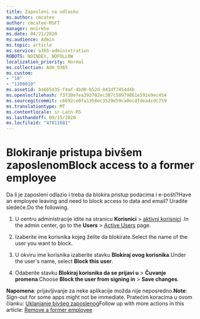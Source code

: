 ```yaml
---
title: Zaposleni na odlasku
ms.author: cmcatee
author: cmcatee-MSFT
manager: mnirkhe
ms.date: 04/21/2020
ms.audience: Admin
ms.topic: article
ms.service: o365-administration
ROBOTS: NOINDEX, NOFOLLOW
localization_priority: Normal
ms.collection: Adm_O365
ms.custom:
- "18"
- "1200010"
ms.assetid: ba665d35-f4af-4bd0-b52d-841df7454d4b
ms.openlocfilehash: f3f30efea393702ec387c50979861e592e9ec454
ms.sourcegitcommit: c6692ce0fa1358ec3529e59ca0ecdfdea4cdc759
ms.translationtype: MT
ms.contentlocale: sr-Latn-RS
ms.lasthandoff: 09/15/2020
ms.locfileid: "47811681"
---
```

# <a name="block-access-to-a-former-employee"></a><span data-ttu-id="364cb-102">Blokiranje pristupa bivšem zaposlenom</span><span class="sxs-lookup"><span data-stu-id="364cb-102">Block access to a former employee</span></span>

<span data-ttu-id="364cb-103">Da li je zaposleni odlazio i treba da blokira pristup podacima i e-pošti?</span><span class="sxs-lookup"><span data-stu-id="364cb-103">Have an employee leaving and need to block access to data and email?</span></span> <span data-ttu-id="364cb-104">Uradite sledeće.</span><span class="sxs-lookup"><span data-stu-id="364cb-104">Do the following.</span></span>
  
1. <span data-ttu-id="364cb-105">U centru administracije idite na stranicu **Korisnici** \> [aktivni korisnici](https://go.microsoft.com/fwlink/p/?linkid=834822) .</span><span class="sxs-lookup"><span data-stu-id="364cb-105">In the admin center, go to the **Users** \> [Active Users](https://go.microsoft.com/fwlink/p/?linkid=834822) page.</span></span>

2. <span data-ttu-id="364cb-106">Izaberite ime korisnika kojeg želite da blokirate.</span><span class="sxs-lookup"><span data-stu-id="364cb-106">Select the name of the user you want to block.</span></span>

3. <span data-ttu-id="364cb-107">U okviru ime korisnika izaberite stavku **Blokiraj ovog korisnika**.</span><span class="sxs-lookup"><span data-stu-id="364cb-107">Under the user's name, select **Block this user**.</span></span>

4. <span data-ttu-id="364cb-108">Odaberite stavku **Blokiraj korisnika da se prijavi u** \> **Čuvanje promena**.</span><span class="sxs-lookup"><span data-stu-id="364cb-108">Choose **Block the user from signing in** \> **Save changes**.</span></span>

<span data-ttu-id="364cb-109">**Napomena**: prijavljivanje za neke aplikacije možda nije neposredno.</span><span class="sxs-lookup"><span data-stu-id="364cb-109">**Note**: Sign-out for some apps might not be immediate.</span></span> <span data-ttu-id="364cb-110">Pratećim koracima u ovom članku: [Uklanjanje bivšeg zaposlenog](https://docs.microsoft.com/microsoft-365/admin/add-users/remove-former-employee)</span><span class="sxs-lookup"><span data-stu-id="364cb-110">Follow up with more actions in this article: [Remove a former employee](https://docs.microsoft.com/microsoft-365/admin/add-users/remove-former-employee)</span></span>